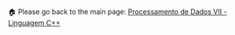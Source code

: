 🏠 Please go back to the main page: <a href="https://github.com/fermyno/postsecondary-technical-information-technology/tree/main/proc-dados-vii-cpp">Processamento de Dados VII - Linguagem C++</a>
